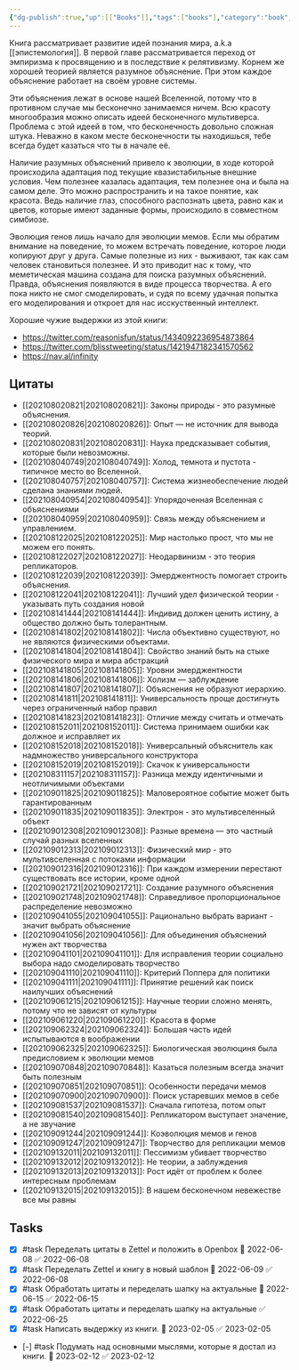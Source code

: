 ```yaml
---
{"dg-publish":true,"up":[["Books"]],"tags":["books"],"category":"book","rating":5,"date":"2021-08-02T09:04:28+03:00","modified_at":"2023-02-12T09:07:43+04:00","status":"Completed","permalink":"/refs/nachalo-beskonechnosti/","dgPassFrontmatter":true}
---
```





Книга рассматривает развитие идей познания мира, a.k.a [[эпистемология]]. В первой главе рассматривается переход от эмпиризма к просвящению и в последствие к релятивизму. Корнем же хорошей теорией является разумное объяснение. При этом каждое объяснение работает на своём уровне системы.

Эти объяснения лежат в основе нашей Вселенной, потому что в противном случае мы бесконечно занимаемся ничем. Всю красоту многообразия можно описать идеей бесконечного мультиверса. Проблема с этой идеей в том, что бесконечность довольно сложная штука. Неважно в каком месте бесконечности ты находишься, тебе всегда будет казаться что ты в начале её.

Наличие разумных объяснений привело к эволюции, в ходе которой происходила адаптация под текущие квазистабильные внешние условия. Чем полезнее казалась адаптация, тем полезнее она и была на самом деле. Это можно распространить и на такое понятие, как красота. Ведь наличие глаз, способного распознать цвета, равно как и цветов, которые имеют заданные формы, происходило в совместном симбиозе.

Эволюция генов лишь начало для эволюции мемов. Если мы обратим внимание на поведение, то можем встречать поведение, которое люди копируют друг у друга. Самые полезные из них - выживают, так как сам человек становиться полезнее. И это приводит нас к тому, что меметическая машина создана для поиска разумных объяснений. Правда, объяснения появляются в виде процесса творчества. А его пока никто не смог смоделировать, и судя по всему удачная попытка его моделирования и откроет для нас исскуственный интеллект.

Хорошие чужие выдержки из этой книги:
- https://twitter.com/reasonisfun/status/1434092236954873864
- https://twitter.com/blisstweeting/status/1421947182341570562
- https://nav.al/infinity

## Цитаты

- [[202108020821|202108020821]]: Законы природы - это разумные объяснения.
- [[202108020826|202108020826]]: Опыт — не источник для вывода теорий.
- [[202108020831|202108020831]]: Наука предсказывает события, которые были невозможны.
- [[202108040749|202108040749]]: Холод, темнота и пустота - типичное место во Вселенной.
- [[202108040757|202108040757]]: Система жизнеобеспечение людей сделана знаниями людей.
- [[202108040954|202108040954]]: Упорядоченная Вселенная с объяснениями
- [[202108040959|202108040959]]: Связь между объяснением и управлением.
- [[202108122025|202108122025]]: Мир настолько прост, что мы не можем его понять.
- [[202108122027|202108122027]]: Неодарвинизм - это теория репликаторов.
- [[202108122039|202108122039]]: Эмерджентность помогает строить объяснения.
- [[202108122041|202108122041]]: Лучший удел физической теории - указывать путь создания новой
- [[202108141444|202108141444]]: Индивид должен ценить истину, а общество должно быть толерантным.
- [[202108141802|202108141802]]: Числа объективно существуют, но не являются физическими объектами.
- [[202108141804|202108141804]]: Свойство знаний быть на стыке физического мира и мира абстракций
- [[202108141805|202108141805]]: Уровни эмерджентности
- [[202108141806|202108141806]]: Холизм — заблуждение
- [[202108141807|202108141807]]: Объяснения не образуют иерархию.
- [[202108141811|202108141811]]: Универсальность проще достигнуть через ограниченный набор правил
- [[202108141823|202108141823]]: Отличие между считать и отмечать
- [[202108152011|202108152011]]: Система принимаем ошибки как должное и исправляет их
- [[202108152018|202108152018]]: Универсальный объяснитель как надмножество универсального конструктора
- [[202108152019|202108152019]]: Скачок к универсальности
- [[202108311157|202108311157]]: Разница между идентичными и неотличимыми объектами
- [[202109011825|202109011825]]: Маловероятное событие может быть гарантированным
- [[202109011835|202109011835]]: Электрон - это мультивселенный объект
- [[202109012308|202109012308]]: Разные времена — это частный случай разных вселенных
- [[202109012313|202109012313]]: Физический мир - это мультивселенная с потоками информации
- [[202109012316|202109012316]]: При каждом измерении перестают существовать все истории, кроме одной
- [[202109021721|202109021721]]: Создание разумного объяснения
- [[202109021748|202109021748]]: Справедливое пропорциональное распределение невозможно
- [[202109041055|202109041055]]: Рационально выбрать вариант - значит выбрать объяснение
- [[202109041056|202109041056]]: Для объединения объяснений нужен акт творчества
- [[202109041101|202109041101]]: Для исправления теории социально выбора надо смоделировать творчество
- [[202109041110|202109041110]]: Критерий Поппера для политики
- [[202109041111|202109041111]]: Принятие решений как поиск наилучших объяснений
- [[202109061215|202109061215]]: Научные теории сложно менять, потому что не зависят от культуры
- [[202109061220|202109061220]]: Красота в форме
- [[202109062324|202109062324]]: Большая часть идей испытываются в воображении
- [[202109062325|202109062325]]: Биологическая эволюциня была предисловием к эволюции мемов
- [[202109070848|202109070848]]: Казаться полезным всегда значит быть полезным
- [[202109070851|202109070851]]: Особенности передачи мемов
- [[202109070900|202109070900]]: Поиск устаревших мемов в себе
- [[202109081537|202109081537]]: Сначала гипотеза, потом опыт
- [[202109081540|202109081540]]: Репликатором выступает значение, а не звучание
- [[202109091244|202109091244]]: Коэволюция мемов и генов
- [[202109091247|202109091247]]: Творчество для репликации мемов
- [[202109132011|202109132011]]: Пессимизм убивает творчество
- [[202109132012|202109132012]]: Не теории, а заблуждения
- [[202109132013|202109132013]]: Рост идёт от проблем к более интересным проблемам
- [[202109132015|202109132015]]: В нашем бесконечном невежестве все мы равны


## Tasks

- [x] #task Переделать цитаты в Zettel и положить в Openbox 📅 2022-06-08 ✅ 2022-06-08
- [x] #task Переделать Zettel и книгу в новый шаблон 📅 2022-06-09 ✅ 2022-06-08
- [x] #task Обработать цитаты и переделать шапку на актуальные 📅 2022-06-15 ✅ 2022-06-15
- [x] #task Обработать цитаты и переделать шапку на актуальные ✅ 2022-06-25
- [x] #task Написать выдержку из книги. 📅 2023-02-05 ✅ 2023-02-05
- [-] #task Подумать над основными мыслями, которые я достал из книги. 📅 2023-02-12 ✅ 2023-02-12
